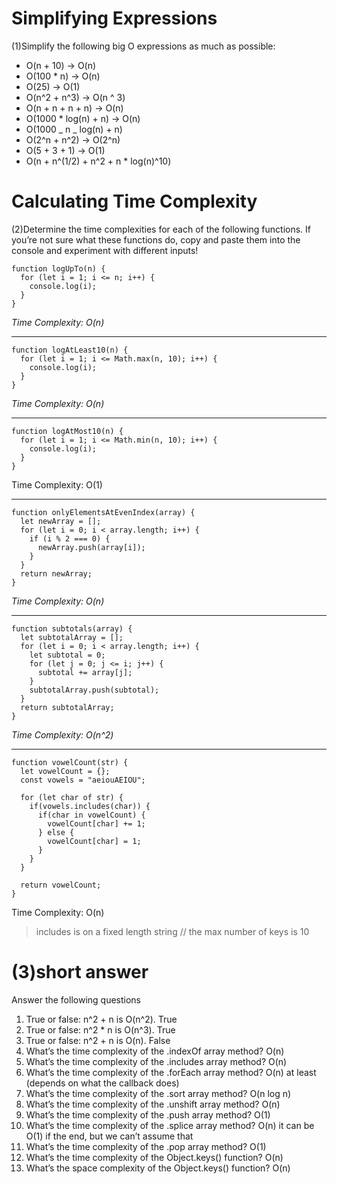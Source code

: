 # Simplifying Expressions

(1)Simplify the following big O expressions as much as possible:

- O(n + 10) -> O(n)
- O(100 \* n) -> O(n)
- O(25) -> O(1)
- O(n^2 + n^3) -> O(n ^ 3)
- O(n + n + n + n) -> O(n)
- O(1000 \* log(n) + n) -> O(n)
- O(1000 _ n _ log(n) + n)
- O(2^n + n^2) -> O(2^n)
- O(5 + 3 + 1) -> O(1)
- O(n + n^(1/2) + n^2 + n \* log(n)^10)

# Calculating Time Complexity

(2)Determine the time complexities for each of the following functions. If you’re not sure what these functions do, copy and paste them into the console and experiment with different inputs!

    function logUpTo(n) {
      for (let i = 1; i <= n; i++) {
        console.log(i);
      }
    }

_Time Complexity: O(n)_

---

    function logAtLeast10(n) {
      for (let i = 1; i <= Math.max(n, 10); i++) {
        console.log(i);
      }
    }

_Time Complexity: O(n)_

---

    function logAtMost10(n) {
      for (let i = 1; i <= Math.min(n, 10); i++) {
        console.log(i);
      }
    }

Time Complexity: O(1)

---

    function onlyElementsAtEvenIndex(array) {
      let newArray = [];
      for (let i = 0; i < array.length; i++) {
        if (i % 2 === 0) {
          newArray.push(array[i]);
        }
      }
      return newArray;
    }

_Time Complexity: O(n)_

---

    function subtotals(array) {
      let subtotalArray = [];
      for (let i = 0; i < array.length; i++) {
        let subtotal = 0;
        for (let j = 0; j <= i; j++) {
          subtotal += array[j];
        }
        subtotalArray.push(subtotal);
      }
      return subtotalArray;
    }

_Time Complexity: O(n^2)_

---

    function vowelCount(str) {
      let vowelCount = {};
      const vowels = "aeiouAEIOU";

      for (let char of str) {
        if(vowels.includes(char)) {
          if(char in vowelCount) {
            vowelCount[char] += 1;
          } else {
            vowelCount[char] = 1;
          }
        }
      }

      return vowelCount;
    }

Time Complexity: O(n)

> includes is on a fixed length string // the max number of keys is 10

# (3)short answer

Answer the following questions

1. True or false: n^2 + n is O(n^2). True
2. True or false: n^2 \* n is O(n^3). True
3. True or false: n^2 + n is O(n). False
4. What’s the time complexity of the .indexOf array method? O(n)
5. What’s the time complexity of the .includes array method? O(n)
6. What’s the time complexity of the .forEach array method? O(n) at least (depends on what the callback does)
7. What’s the time complexity of the .sort array method? O(n log n)
8. What’s the time complexity of the .unshift array method? O(n)
9. What’s the time complexity of the .push array method? O(1)
10. What’s the time complexity of the .splice array method? O(n) it can be O(1) if the end, but we can’t assume that
11. What’s the time complexity of the .pop array method? O(1)
12. What’s the time complexity of the Object.keys() function? O(n)
13. What’s the space complexity of the Object.keys() function? O(n)
